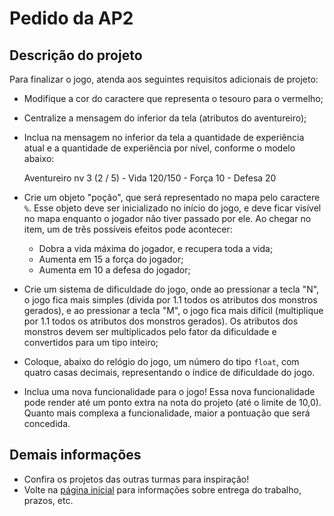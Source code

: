 # Pedido da AP2

## Descrição do projeto

Para finalizar o jogo, atenda aos seguintes requisitos adicionais de projeto:

- Modifique a cor do caractere que representa o tesouro para o vermelho;
- Centralize a mensagem do inferior da tela (atributos do aventureiro);
- Inclua na mensagem no inferior da tela a quantidade de experiência atual e a quantidade de experiência por nível, conforme o modelo abaixo:

    Aventureiro nv 3 (2 / 5) - Vida 120/150 - Força 10 - Defesa 20

- Crie um objeto "poção", que será representado no mapa pelo caractere `%`. Esse objeto deve ser inicializado no início do jogo, e deve ficar visível no mapa enquanto o jogador não tiver passado por ele. Ao chegar no item, um de três possíveis efeitos pode acontecer:
  - Dobra a vida máxima do jogador, e recupera toda a vida;
  - Aumenta em 15 a força do jogador;
  - Aumenta em 10 a defesa do jogador;
- Crie um sistema de dificuldade do jogo, onde ao pressionar a tecla "N", o jogo fica mais simples (divida por 1.1 todos os atributos dos monstros gerados), e ao pressionar a tecla "M", o jogo fica mais difícil (multiplique por 1.1 todos os atributos dos monstros gerados). Os atributos dos monstros devem ser multiplicados pelo fator da dificuldade e convertidos para um tipo inteiro;
- Coloque, abaixo do relógio do jogo, um número do tipo `float`, com quatro casas decimais, representando o índice de dificuldade do jogo.

- Inclua uma nova funcionalidade para o jogo! Essa nova funcionalidade pode render até um ponto extra na nota do projeto (até o limite de 10,0). Quanto mais complexa a funcionalidade, maior a pontuação que será concedida.

## Demais informações

- Confira os projetos das outras turmas para inspiração!
- Volte na [página inicial](/pedido_ap2.md) para informações sobre entrega do trabalho, prazos, etc.
